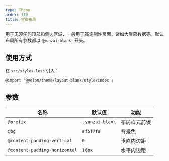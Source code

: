 ```yaml
---
type: Theme
order: 110
title: 空白布局
---
```


用于无须任何顶部和侧边区域，一般用于高定制性页面，诸如大屏幕数据等。默认布局所有参数都以 `@yunzai-blank-` 开头。

## 使用方式

在 `src/styles.less` 引入：

```less
@import '@yelon/theme/layout-blank/style/index';
```

## 参数

| 名称 | 默认值 | 功能 |
| --- | --- | --- |
| `@prefix` | `.yunzai-blank` | 布局样式前缀 |
| `@bg` | `#f5f7fa` | 背景色 |
| `@content-padding-vertical` | `0` | 垂直内边距 |
| `@content-padding-horizontal` | `16px` | 水平内边距 |
